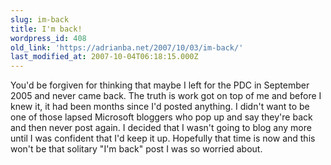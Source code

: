 ```yaml
---
slug: im-back
title: I'm back!
wordpress_id: 408
old_link: 'https://adrianba.net/2007/10/03/im-back/'
last_modified_at: 2007-10-04T06:18:15.000Z
---
```


You'd be forgiven for thinking that maybe I left for the PDC in September 2005 and never came back. The truth is work got on top of me and before I knew it, it had been months since I'd posted anything. I didn't want to be one of those lapsed Microsoft bloggers who pop up and say they're back and then never post again. I decided that I wasn't going to blog any more until I was confident that I'd keep it up. Hopefully that time is now and this won't be that solitary "I'm back" post I was so worried about.
